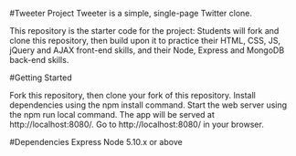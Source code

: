 #Tweeter Project
Tweeter is a simple, single-page Twitter clone.

This repository is the starter code for the project: Students will fork and clone this repository, then build upon it to practice their HTML, CSS, JS, jQuery and AJAX front-end skills, and their Node, Express and MongoDB back-end skills.

#Getting Started

Fork this repository, then clone your fork of this repository.
Install dependencies using the npm install command.
Start the web server using the npm run local command. The app will be served at http://localhost:8080/.
Go to http://localhost:8080/ in your browser.

#Dependencies
Express
Node 5.10.x or above